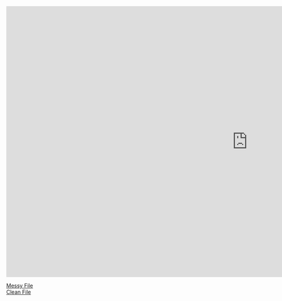 <iframe width="1280" height="720" src="https://www.youtube.com/embed/6DQlMtKtr_Q" title="YouTube video player" frameborder="0" allow="accelerometer; autoplay; clipboard-write; encrypted-media; gyroscope; picture-in-picture" allowfullscreen></iframe> <br>

[Messy File](HTML/messyNotebook.html) <br>
[Clean File](HTML/cleanNotebook.html) <br>